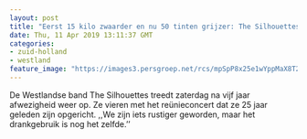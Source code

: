 ```yaml
---
layout: post
title: "Eerst 15 kilo zwaarder en nu 50 tinten grijzer: The Silhouettes keren terug"
date: Thu, 11 Apr 2019 13:11:37 GMT
categories: 
- zuid-holland 
- westland 
feature_image: "https://images3.persgroep.net/rcs/mpSpP8x25e1wYppMaX8T2MNfbxY/diocontent/144991403/_fitwidth/400/?appId=21791a8992982cd8da851550a453bd7f&quality=0.7"
---
```


De Westlandse band The Silhouettes treedt zaterdag na vijf jaar afwezigheid weer op. Ze vieren met het reünieconcert dat ze 25 jaar geleden zijn opgericht. ,,We zijn iets rustiger geworden, maar het drankgebruik is nog het zelfde.’’

